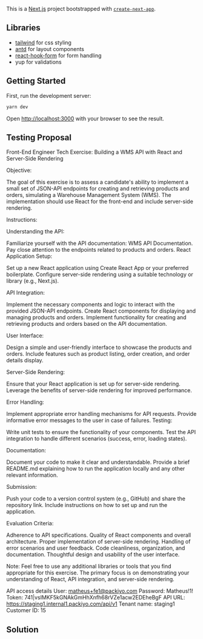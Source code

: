 This is a [Next.js](https://nextjs.org/) project bootstrapped with [`create-next-app`](https://github.com/vercel/next.js/tree/canary/packages/create-next-app).

## Libraries
- [tailwind](https://tailwindcss.com/) for css styling
- [antd](https://ant.design/) for layout components
- [react-hook-form](https://react-hook-form.com/) for form handling
- yup for validations

## Getting Started

First, run the development server:

```bash
yarn dev
```

Open [http://localhost:3000](http://localhost:3000) with your browser to see the result.

## Testing Proposal

Front-End Engineer Tech Exercise: Building a WMS API with React and Server-Side Rendering

Objective:

The goal of this exercise is to assess a candidate's ability to
implement a small set of JSON-API endpoints for creating and retrieving
products and orders, simulating a Warehouse Management System (WMS).
The implementation should use React for the front-end and include
server-side rendering.

Instructions:

Understanding the API:

Familiarize yourself with the API documentation: WMS API Documentation.
Pay close attention to the endpoints related to products and orders.
React Application Setup:

Set up a new React application using Create React App or your preferred
boilerplate.
Configure server-side rendering using a suitable technology or library
(e.g., Next.js).

API Integration:

Implement the necessary components and logic to interact with the
provided JSON-API endpoints.
Create React components for displaying and managing products and
orders.
Implement functionality for creating and retrieving products and orders
based on the API documentation.

User Interface:

Design a simple and user-friendly interface to showcase the products
and orders.
Include features such as product listing, order creation, and order
details display.

Server-Side Rendering:

Ensure that your React application is set up for server-side rendering.
Leverage the benefits of server-side rendering for improved
performance.

Error Handling:

Implement appropriate error handling mechanisms for API requests.
Provide informative error messages to the user in case of failures.
Testing:

Write unit tests to ensure the functionality of your components.
Test the API integration to handle different scenarios (success, error,
loading states).

Documentation:

Document your code to make it clear and understandable.
Provide a brief README.md explaining how to run the application locally
and any other relevant information.

Submission:

Push your code to a version control system (e.g., GitHub) and share the
repository link.
Include instructions on how to set up and run the application.

Evaluation Criteria:

Adherence to API specifications.
Quality of React components and overall architecture.
Proper implementation of server-side rendering.
Handling of error scenarios and user feedback.
Code cleanliness, organization, and documentation.
Thoughtful design and usability of the user interface.

Note: Feel free to use any additional libraries or tools that you find
appropriate for this exercise. The primary focus is on demonstrating
your understanding of React, API integration, and server-side
rendering.

API access details
User: matheus+fe1@packiyo.com
Password: Matheus!1!
Token: 741|vsIMKF5kGNAkGmHhXnfh68rVZe1acw2EDEheBgF
API URL: https://staging1.internal1.packiyo.com/api/v1
Tenant name: staging1
Customer ID: 15

## Solution

